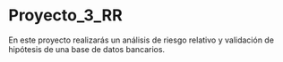 # Proyecto_3_RR
En este proyecto realizarás un análisis de riesgo relativo y validación de hipótesis de una base de datos bancarios.
